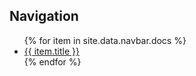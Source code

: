 <h2>Navigation</h2>
<ul>
   {% for item in site.data.navbar.docs %}
      <li><a href="{{ item.url }}">{{ item.title }}</a></li>
   {% endfor %}
</ul>